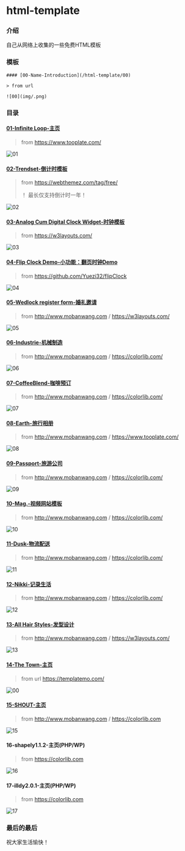 # html-template

### 介绍
自己从网络上收集的一些免费HTML模板

### 模板

```
#### [00-Name-Introduction](/html-template/00)

> from url

![00](img/.png)
```

### 目录

#### [01-Infinite Loop-主页](/html-template/01)

> from https://www.tooplate.com/

![01](img/01.png)

#### [02-Trendset-倒计时模板](/html-template/02)

> from https://webthemez.com/tag/free/
>
> ！ 最长仅支持倒计时一年！

![02](img/02.png)

#### [03-Analog Cum Digital Clock Widget-时钟模板](/html-template/03)

> from https://w3layouts.com/

![03](img/03.png)

#### [04-Flip Clock Demo-小功能：翻页时钟Demo](/html-template/04)

> from https://github.com/Yuezi32/flipClock

![04](img/04.png)

#### [05-Wedlock register form-婚礼邀请](/html-template/05)

> from http://www.mobanwang.com / https://w3layouts.com/

![05](img/05.png)

#### [06-Industrie-机械制造](/html-template/06)

> from http://www.mobanwang.com / https://colorlib.com/

![06](img/06.png)

#### [07-CoffeeBlend-咖啡预订](/html-template/07)

> from http://www.mobanwang.com / https://colorlib.com/

![07](img/07.png)

#### [08-Earth-旅行相册](/html-template/08)

> from http://www.mobanwang.com / https://www.tooplate.com/

![08](img/08.png)

#### [09-Passport-旅游公司](/html-template/09)

> from http://www.mobanwang.com / https://colorlib.com/

![09](img/09.png)

#### [10-Mag.-视频网站模板](/html-template/10)

> from http://www.mobanwang.com / https://colorlib.com/

![10](img/10.png)

#### [11-Dusk-物流配送](/html-template/11)

> from http://www.mobanwang.com / https://colorlib.com/

![11](img/11.png)

#### [12-Nikki-记录生活](/html-template/12)

> from http://www.mobanwang.com / https://colorlib.com/

![12](img/12.png)

#### [13-All Hair Styles-发型设计](/html-template/13)

> from http://www.mobanwang.com / https://w3layouts.com/

![13](img/13.png)

#### [14-The Town-主页](/html-template/14)

> from url https://templatemo.com/

![00](img/14.png)

#### [15-SHOUT-主页](/html-template/15)

> from http://www.mobanwang.com / https://colorlib.com

![15](img/15.png)

#### 16-shapely1.1.2-主页(PHP/WP)

>from https://colorlib.com

![16](img/16.png)

#### 17-illdy2.0.1-主页(PHP/WP)

>from https://colorlib.com

![17](img/17.png)

### 最后的最后

祝大家生活愉快！